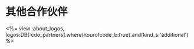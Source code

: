 

# 其他合作伙伴

<%= view :about_logos, logos:DB[:cdo_partners].where(hourofcode_b:true).and(kind_s:'additional') %>